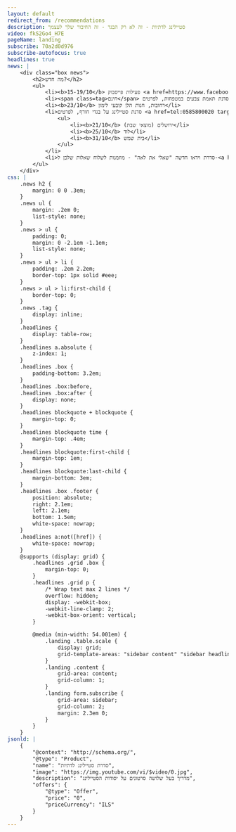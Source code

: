 ```yaml
---
layout: default
redirect_from: /recommendations
description: סטיילינג לדתיות - זה לא רק הבגד - זה החיבור שלך לעצמך
video: fkS2Go4_H7E
pageName: landing
subscribe: 70a2d0d976
subscribe-autofocus: true
headlines: true
news: |
    <div class="box news">
        <h2>מה חדש?</h2>
        <ul>
            <li><b>15-19/10</b> פעילות פייסבוק <a href=https://www.facebook.com/groups/304148679918860/ rel=nofollow target=_blank>"מסדרות ארון ביחד"</a></li>
            <li><span class=tag>חינם</span> סדנת תאמת צבעים במטפחות, לפרטים <a href=tel:0585800020 target=_blank>058-5800020</a></li>
            <li><b>23/10</b> רחובות, חנות הלן קובעי לימון</li>
            <li>סדנת סטיילינג על בגדי חורף, לפרטים <a href=tel:0585800020 target=_blank>058-5800020</a>
                <ul>
                    <li><b>21/10</b> (מוצאי שבת) ירושלים</li>
                    <li><b>25/10</b> לוד</li>
                    <li><b>31/10</b> בית שמש</li>
                </ul>
            </li>
            <li>סדרת וידאו חדשה "שאלי את לאה" - מוזמנות לשלוח שאלות שלכן ל-<a href=mailto:lea@laukstein.com target=_blank>lea@laukstein.com</a></li>
        </ul>
    </div>
css: |
    .news h2 {
        margin: 0 0 .3em;
    }
    .news ul {
        margin: .2em 0;
        list-style: none;
    }
    .news > ul {
        padding: 0;
        margin: 0 -2.1em -1.1em;
        list-style: none;
    }
    .news > ul > li {
        padding: .2em 2.2em;
        border-top: 1px solid #eee;
    }
    .news > ul > li:first-child {
        border-top: 0;
    }
    .news .tag {
        display: inline;
    }
    .headlines {
        display: table-row;
    }
    .headlines a.absolute {
        z-index: 1;
    }
    .headlines .box {
        padding-bottom: 3.2em;
    }
    .headlines .box:before,
    .headlines .box:after {
        display: none;
    }
    .headlines blockquote + blockquote {
        margin-top: 0;
    }
    .headlines blockquote time {
        margin-top: .4em;
    }
    .headlines blockquote:first-child {
        margin-top: 1em;
    }
    .headlines blockquote:last-child {
        margin-bottom: 3em;
    }
    .headlines .box .footer {
        position: absolute;
        right: 2.1em;
        left: 2.1em;
        bottom: 1.5em;
        white-space: nowrap;
    }
    .headlines a:not([href]) {
        white-space: nowrap;
    }
    @supports (display: grid) {
        .headlines .grid .box {
            margin-top: 0;
        }
        .headlines .grid p {
            /* Wrap text max 2 lines */
            overflow: hidden;
            display: -webkit-box;
            -webkit-line-clamp: 2;
            -webkit-box-orient: vertical;
        }

        @media (min-width: 54.001em) {
            .landing .table.scale {
                display: grid;
                grid-template-areas: "sidebar content" "sidebar headlines";
            }
            .landing .content {
                grid-area: content;
                grid-column: 1;
            }
            .landing form.subscribe {
                grid-area: sidebar;
                grid-column: 2;
                margin: 2.3em 0;
            }
        }
    }
jsonld: |
    {
        "@context": "http://schema.org/",
        "@type": "Product",
        "name": "סדרת סטיילינג לדתיות",
        "image": "https://img.youtube.com/vi/$video/0.jpg",
        "description": "מדריך בעל שלושה סרטונים על יסודות הסטיילינג",
        "offers": {
            "@type": "Offer",
            "price": "0",
            "priceCurrency": "ILS"
        }
    }
---
```

